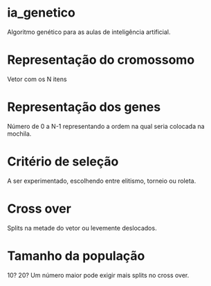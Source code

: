 # ia_genetico
Algoritmo genético para as aulas de inteligência artificial.

# Representação do cromossomo
Vetor com os N itens

# Representação dos genes
Número de 0 a N-1 representando a ordem na qual seria colocada na mochila.

# Critério de seleção
A ser experimentado, escolhendo entre elitismo, torneio ou roleta.

# Cross over
Splits na metade do vetor ou levemente deslocados.

# Tamanho da população
10? 20? Um número maior pode exigir mais splits no cross over.
